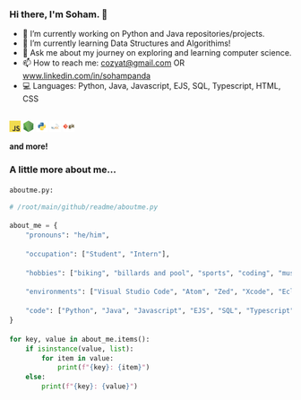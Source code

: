 ### Hi there, I'm Soham. 👋

- 🔭 I’m currently working on Python and Java repositories/projects.
- 🌱 I’m currently learning Data Structures and Algorithims!
- 💬 Ask me about my journey on exploring and learning computer science.
- 📫 How to reach me: cozyat@gmail.com OR www.linkedin.com/in/sohampanda
- 💻 Languages: Python, Java, Javascript, EJS, SQL, Typescript, HTML, CSS

<br>
<code><img height="20" src="https://raw.githubusercontent.com/github/explore/80688e429a7d4ef2fca1e82350fe8e3517d3494d/topics/javascript/javascript.png"></code>
<code><img height="20" src="https://raw.githubusercontent.com/github/explore/80688e429a7d4ef2fca1e82350fe8e3517d3494d/topics/nodejs/nodejs.png"></code>
<code><img height="20" src="https://raw.githubusercontent.com/github/explore/80688e429a7d4ef2fca1e82350fe8e3517d3494d/topics/python/python.png"></code>
<code><img height="20" src="https://raw.githubusercontent.com/github/explore/80688e429a7d4ef2fca1e82350fe8e3517d3494d/topics/mysql/mysql.png"></code>
<code><img height="20" src="https://raw.githubusercontent.com/github/explore/80688e429a7d4ef2fca1e82350fe8e3517d3494d/topics/git/git.png"></code>
<br>

**and more!**

### A little more about me...  

`aboutme.py:`
```Python
# /root/main/github/readme/aboutme.py

about_me = {
    "pronouns": "he/him",

    "occupation": ["Student", "Intern"],

    "hobbies": ["biking", "billards and pool", "sports", "coding", "music"],

    "environments": ["Visual Studio Code", "Atom", "Zed", "Xcode", "Eclipse", "Venv"],

    "code": ["Python", "Java", "Javascript", "EJS", "SQL", "Typescript", "HTML", "CSS"]
}

for key, value in about_me.items():
    if isinstance(value, list):
        for item in value:
            print(f"{key}: {item}")
    else:
        print(f"{key}: {value}")


```


